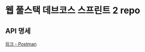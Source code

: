 # 웹 풀스택 데브코스 스프린트 2 repo

## API 명세
[링크 - Postman](https://documenter.getpostman.com/view/31713535/2s9Ykt6KK4)
